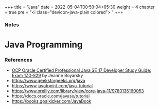 +++
title = "Java"
date =  2022-05-04T00:50:04+05:30
weight = 4
chapter = true
pre = "<i class=\"devicon-java-plain colored\"></i> "
+++

### Notes

# Java Programming

### References
- [OCP Oracle Certified Professional Java SE 17 Developer Study Guide: Exam 1Z0-829](https://g.co/kgs/DMh3BT) by Jeanne Boyarsky
- https://www.geeksforgeeks.org/java
- https://www.javatpoint.com/java-tutorial
- https://www.oreilly.com/library/view/core-java-11/9780135160053
- https://docs.oracle.com/javase/tutorial
- https://books.goalkicker.com/JavaBook